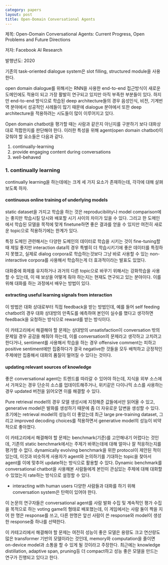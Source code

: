 ```yaml
---
category: papers
layout: post
title: Open-Domain Conversational Agents
---
```

제목: Open-Domain Conversational Agents: Current Progress, Open Problems and Future Directions

저자: Facebook AI Research

발행년도: 2020



기존의 task-oriented dialogue system은 slot filling, structured module을 사용한다.

open domain dialogue를 위해서는 RNN을 사용한 end-to-end 접근방식이 새로운 도메인에도 적용이 되고 가장 활발히 연구되고 있지만 아직 부족한 부분들이 있다. 하지만 end-to-end 방식으로 학습된 deep architecture들의 경우 음성인식, 비전, 기계번역 분야에서 성공적인 사례들이 많기 때문에 dialogue 분야에서 또한 deep architecture을 적용하려는 시도들이 많이 이루어지고 있다.

Open domain chatbot을 평가할 때는 사람과 같은지 아닌지를 구분하기 보다 대화상대로 적합한지를 판단해야 한다. 이러한 특성을 위해 agent(open domain chatbot)이 갖춰야 할 요소들은 다음과 같다.
1. continually-learning
2. provide engaging content during conversations
3. well-behaved


### 1. continually learning
continually learning을 하는데에는 크게 세 가지 요소가 존재하는데, 각각에 대해 살펴보도록 하자.

#### continuous online training of underlying models
static dataset을 가지고 학습을 하는 것은 reproducibility나 model comparison에는 좋지만 학습시킬 당시와 배포할 시기 사이의 차이가 있을 수 있다. 그리고 한 도메인에서 학습된 모델을 목적에 맞게 finetune하면 좋은 결과를 얻을 수 있지만 여전히 새로운 topic으로 적용하기에는 한계가 있다.

특정 도메인 관련해서는 다양한 도메인의 데이터로 학습을 시키는 것이 fine-tuning할 때 제일 좋지만 interaction data의 경우 특별히 더 학습시키기에 좋은 데이터를 특정하지 못했고, 실제로 dialog corpora로 학습하는것보다 그냥 바로 사용할 수 있는 non-interactive corpora를 사용해서 학습하는게 더 효과적이라는 발표도 있었다.

대화중에 화제를 유지하거나 과거의 다른 topic으로 바꾸기 위해서는 강화학습을 사용할 수 있는데, 이 때 보상을 어떻게 줘야 하는지는 현재도 연구되고 있는 분야이다. 이를 위해 대화를 하는 과정에서 배우는 방법이 있다.

#### extracting useful learning signals from interaction
이 방법은 대화 상대로부터 직접 feedback을 받는 방법인데, 예를 들어 self feeding chatbot의 경우 대화 상대방의 만족도를 예측하여 본인이 실수를 했다고 생각하면 feedback을 요청하는 방식으로 reward를 받는 방식이다. 

이 카테고리에서 해결해야 할 문제는 상대방의 unsatisfaction이 conversation 밖의 문제일 경우 공감을 해줘야 하는데, 이를 conversation의 문제라고 생각하고 고치려고 한다거나, sentiment를 사용해서 학습을 하는 경우 offensive comment는 피하고 positive sentiment에만 집중하다가 결국 negative한 것들을 모두 배척하고 긍정적인 주제에만 집중해서 대화의 품질이 떨어질 수 있다는 것이다.

#### updating relevant sources of knowledge
좋은 conversational agent는 트렌드를 따라갈 수 있어야 하는데, 지식을 외부 소스에서 가져오는 경우 단순히 소스를 업데이트해주거나, 위키같은 다이나믹 소스를 사용하는 경우 updated 버전을 읽어오면 이를 해결할 수 있다.

Pure retrieval model의 경우 모델 생성시에 지정해준 값들에서만 읽어올 수 있고, generative model은 발화를 생성하기 때문에 좀 더 자유로운 답변을 생성할 수 있다. 초기에는 retrieval model의 성능이 더 좋았는데 최근 large pre-training dataset, 그리고 improved decoding choices를 적용하면서 generative model의 성능이 비약적으로 좋아졌다.

이 카테고리에서 해결해야 할 문제는 benchmark(기준)를 고안해내기 어렵다는 것인데, 기존의 static benchmark에서는 주제가 바뀌는데에 대해 얼마나 잘 적응하는지를 평가할 수 없다. dynamically evolving benchmark을 위한 protocol이 제안된 적이 있는데, 이것과 비슷하게 사용자가 agent와 논의하기를 기대하는 topic을 찾아서 agent를 이에 맞추어 update하는 방식으로 활용할 수 있다. Dynamic benchmark를 conversational chatbot을 사용해본 사람들에게 본인이 관심있는 주제에 대해 대화할 수 있었는지 rate하는 방식으로 설정할 수 있다.

* interacting with human users
다양한 사람들과 대화를 하기 위해 conversation system은 탄력이 있어야 한다.

이 논문의 연구자들은 conversational agent를 사람 발화 수집 및 계속적인 평가 수집을 목적으로 하는 voting game의 형태로 배포했는데, 이 게임에서는 사람 둘이 짝을 지어 한 명은 response를 쓰고, 다른 한명은 앞선 사람이 쓴 response와 model이 생성한 response중 하나를 선택한다.

이 카테고리에서 해결해야 할 문제는 여전히 성능이 좋은 모델은 용량도 크고 연산량도 많은 transformer 기반의 모델이라는 것인데, memory와 computation을 줄이면 on-device model과 소통을 할 수 있게 될 것이라고 주장한다. 최근에는 knowledge distillation, adaptive span, pruning등 더 compact하고 성능 좋은 모델을 만드는 연구가 진행되고 있다고 한다.
